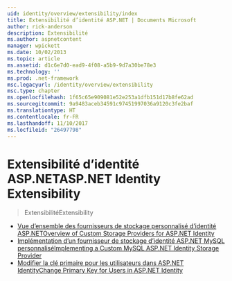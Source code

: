 ```yaml
---
uid: identity/overview/extensibility/index
title: Extensibilité d’identité ASP.NET | Documents Microsoft
author: rick-anderson
description: Extensibilité
ms.author: aspnetcontent
manager: wpickett
ms.date: 10/02/2013
ms.topic: article
ms.assetid: d1c6e7d0-ead9-4f08-a5b9-9d7a30be78e3
ms.technology: ''
ms.prod: .net-framework
msc.legacyurl: /identity/overview/extensibility
msc.type: chapter
ms.openlocfilehash: 1f65c65e909081e52e253a1dfb151d17b8fe62ad
ms.sourcegitcommit: 9a9483aceb34591c97451997036a9120c3fe2baf
ms.translationtype: HT
ms.contentlocale: fr-FR
ms.lasthandoff: 11/10/2017
ms.locfileid: "26497798"
---
```

<a name="aspnet-identity-extensibility"></a><span data-ttu-id="38e54-103">Extensibilité d’identité ASP.NET</span><span class="sxs-lookup"><span data-stu-id="38e54-103">ASP.NET Identity Extensibility</span></span>
====================
> <span data-ttu-id="38e54-104">Extensibilité</span><span class="sxs-lookup"><span data-stu-id="38e54-104">Extensibility</span></span>


- [<span data-ttu-id="38e54-105">Vue d’ensemble des fournisseurs de stockage personnalisé d’identité ASP.NET</span><span class="sxs-lookup"><span data-stu-id="38e54-105">Overview of Custom Storage Providers for ASP.NET Identity</span></span>](overview-of-custom-storage-providers-for-aspnet-identity.md)
- [<span data-ttu-id="38e54-106">Implémentation d’un fournisseur de stockage d’identité ASP.NET MySQL personnalisé</span><span class="sxs-lookup"><span data-stu-id="38e54-106">Implementing a Custom MySQL ASP.NET Identity Storage Provider</span></span>](implementing-a-custom-mysql-aspnet-identity-storage-provider.md)
- [<span data-ttu-id="38e54-107">Modifier la clé primaire pour les utilisateurs dans ASP.NET Identity</span><span class="sxs-lookup"><span data-stu-id="38e54-107">Change Primary Key for Users in ASP.NET Identity</span></span>](change-primary-key-for-users-in-aspnet-identity.md)
